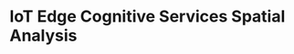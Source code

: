 # IoT Edge Cognitive Services Spatial Analysis
<!-- Edge Device-- (Virtual Machine)
    Create Virtual Machine GPU
    Drive Installation
    Install IoT Edge runtime
Create computer vision resource


Create IoT Hub
Create IoT Edge Device-- deviceConnectionString

Configure IoT Edge device with VM(Put connection string /etc/iotedge/config.toml)
sudo systemctl restart iotedge

Deployment of Module..


az iot edge set-modules --hub-name "az-ava-hub" --device-id "mySpatialDevice" --content DeploymentSampleManifest.json --subscription "xxxxxxx"


https://www.nvidia.com/content/dam/en-zz/Solutions/Data-Center/tesla-product-literature/Tesla-K80-BoardSpec-07317-001-v05.pdf

https://docs.microsoft.com/en-us/azure/cognitive-services/computer-vision/

https://docs.microsoft.com/en-us/azure/cognitive-services/computer-vision/intro-to-spatial-analysis-public-preview

https://docs.microsoft.com/en-us/azure/cognitive-services/computer-vision/spatial-analysis-container?tabs=virtual-machine

https://github.com/Azure-Samples/cognitive-services-sample-data-files/blob/master/ComputerVision/spatial-analysis/DeploymentManifest.json

https://github.com/Azure-Samples/cognitive-services-spatial-analysis/blob/main/deployment.json

https://github.com/Azure-Samples/cognitive-services-spatial-analysis -->
